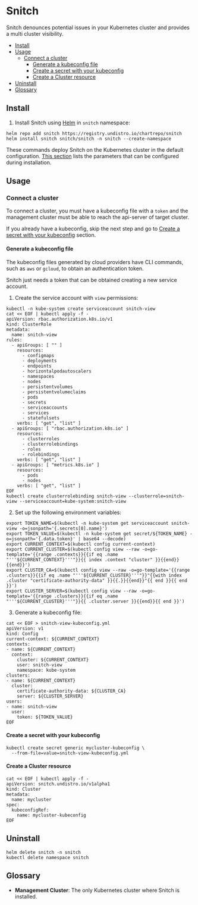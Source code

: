 # Snitch

Snitch denounces potential issues in your Kubernetes cluster
and provides a multi cluster visibility.

- [Install](#install)
- [Usage](#usage)
    + [Connect a cluster](#connect-a-cluster)
        - [Generate a kubeconfig file](#generate-a-kubeconfig-file)
        - [Create a secret with your kubeconfig](#create-a-secret-with-your-kubeconfig)
        - [Create a Cluster resource](#create-a-cluster-resource)
- [Uninstall](#uninstall)
- [Glossary](#glossary)

## Install

1. Install Snitch using [Helm](https://helm.sh/docs/) in `snitch` namespace:
```shell
helm repo add snitch https://registry.undistro.io/chartrepo/snitch
helm install snitch snitch/snitch -n snitch --create-namespace
```

These commands deploy Snitch on the Kubernetes cluster in the default configuration. 
[This section](#TODO) lists the parameters that can be configured during installation.

## Usage

### Connect a cluster

To connect a cluster, you must have a kubeconfig file with a `token` and
the management cluster must be able to reach the api-server of target cluster.

If you already have a kubeconfig, 
skip the next step and go to [Create a secret with your kubeconfig](#create-a-secret-with-your-kubeconfig) section. 

#### Generate a kubeconfig file

The kubeconfig files generated by cloud providers
have CLI commands, such as `aws` or `gcloud`, to obtain an authentication token.

Snitch just needs a token that can be obtained creating a new service account.

1. Create the service account with `view` permissions:
```shell
kubectl -n kube-system create serviceaccount snitch-view
cat << EOF | kubectl apply -f -
apiVersion: rbac.authorization.k8s.io/v1
kind: ClusterRole
metadata:
  name: snitch-view
rules:
  - apiGroups: [ "" ]
    resources:
      - configmaps
      - deployments
      - endpoints
      - horizontalpodautoscalers
      - namespaces
      - nodes
      - persistentvolumes
      - persistentvolumeclaims
      - pods
      - secrets
      - serviceaccounts
      - services
      - statefulsets
    verbs: [ "get", "list" ]
  - apiGroups: [ "rbac.authorization.k8s.io" ]
    resources:
      - clusterroles
      - clusterrolebindings
      - roles
      - rolebindings
    verbs: [ "get", "list" ]
  - apiGroups: [ "metrics.k8s.io" ]
    resources:
      - pods
      - nodes
    verbs: [ "get", "list" ]
EOF
kubectl create clusterrolebinding snitch-view --clusterrole=snitch-view --serviceaccount=kube-system:snitch-view
```

2. Set up the following environment variables:
```shell
export TOKEN_NAME=$(kubectl -n kube-system get serviceaccount snitch-view -o=jsonpath='{.secrets[0].name}')
export TOKEN_VALUE=$(kubectl -n kube-system get secret/${TOKEN_NAME} -o=jsonpath='{.data.token}' | base64 --decode)
export CURRENT_CONTEXT=$(kubectl config current-context)
export CURRENT_CLUSTER=$(kubectl config view --raw -o=go-template='{{range .contexts}}{{if eq .name "'''${CURRENT_CONTEXT}'''"}}{{ index .context "cluster" }}{{end}}{{end}}')
export CLUSTER_CA=$(kubectl config view --raw -o=go-template='{{range .clusters}}{{if eq .name "'''${CURRENT_CLUSTER}'''"}}"{{with index .cluster "certificate-authority-data" }}{{.}}{{end}}"{{ end }}{{ end }}')
export CLUSTER_SERVER=$(kubectl config view --raw -o=go-template='{{range .clusters}}{{if eq .name "'''${CURRENT_CLUSTER}'''"}}{{ .cluster.server }}{{end}}{{ end }}')
```

3. Generate a kubeconfig file:
```shell
cat << EOF > snitch-view-kubeconfig.yml
apiVersion: v1
kind: Config
current-context: ${CURRENT_CONTEXT}
contexts:
- name: ${CURRENT_CONTEXT}
  context:
    cluster: ${CURRENT_CONTEXT}
    user: snitch-view
    namespace: kube-system
clusters:
- name: ${CURRENT_CONTEXT}
  cluster:
    certificate-authority-data: ${CLUSTER_CA}
    server: ${CLUSTER_SERVER}
users:
- name: snitch-view
  user:
    token: ${TOKEN_VALUE}
EOF
```

#### Create a secret with your kubeconfig

```shell
kubectl create secret generic mycluster-kubeconfig \
  --from-file=value=snitch-view-kubeconfig.yml
```

#### Create a Cluster resource

```shell
cat << EOF | kubectl apply -f -
apiVersion: snitch.undistro.io/v1alpha1
kind: Cluster
metadata:
  name: mycluster
spec:
  kubeconfigRef:
    name: mycluster-kubeconfig
EOF
```

## Uninstall

```shell
helm delete snitch -n snitch
kubectl delete namespace snitch
```

## Glossary

- **Management Cluster**: The only Kubernetes cluster where Snitch is installed.
